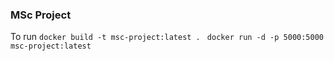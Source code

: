 ### MSc Project

To run 
```docker build -t msc-project:latest . ```
```docker run -d -p 5000:5000 msc-project:latest```